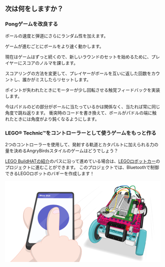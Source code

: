 ## 次は何をしますか？

### Pongゲームを改良する

ボールの速度と弾道にさらにランダム性を加えます。

ゲームが進むごとにボールをより速く動かします。

現在はゲームはずっと続くので、新しいラウンドのセットを始めるために、プレイヤーにスコアのノルマを課します。

スコアリングの方法を変更して、プレイヤーがボールを互いに返した回数をカウントし、誰かがミスしたらリセットします。

ポイントが失われたときにモーターが少し回転させる触覚フィードバックを実装します。

今はパドルのどの部分がボールに当たっているかは関係なく、当たれば常に同じ角度で跳ね返ります。 衝突時のコードを書き換えて、ボールがパドルの端に触れたときには角度がより鈍くなるようにします。

### LEGO® Technic™をコントローラーとして使うゲームをもっと作る

2つのコントローラーを使用して、発射する軌道とカタパルトに加えられる力の量を決めるAngryBirdsスタイルのゲームはどうでしょう？

[LEGO BuildHATの紹介](https://projects.raspberrypi.org/en/pathways/lego-intro)のパスに沿って進めている場合は、[LEGOロボットカー](https://projects.raspberrypi.org/en/projects/lego-robot-car)のプロジェクトに進むことができます。 このプロジェクトでは、Bluetoothで制御できるLEGOロボットのバギーを作成します！

![Lego ロボットカープロジェクト](images/robotcar.png)

